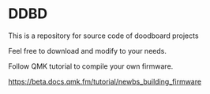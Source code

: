 # DDBD

This is a repository for source code of doodboard projects

Feel free to download and modify to your needs. 

Follow QMK tutorial to compile your own firmware. 

https://beta.docs.qmk.fm/tutorial/newbs_building_firmware 

